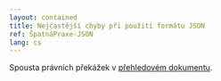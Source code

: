 ```yaml
---
layout: contained
title: Nejčastější chyby při použití formátu JSON
ref: ŠpatnáPraxe-JSON
lang: cs
---
```


Spousta právních překážek v [přehledovém dokumentu]. 

[přehledovém dokumentu]: ../../přílohy/správa-dat/Oblasti%20a%20témata%20správy%20dat.pdf "Oblasti a témata správy dat"
